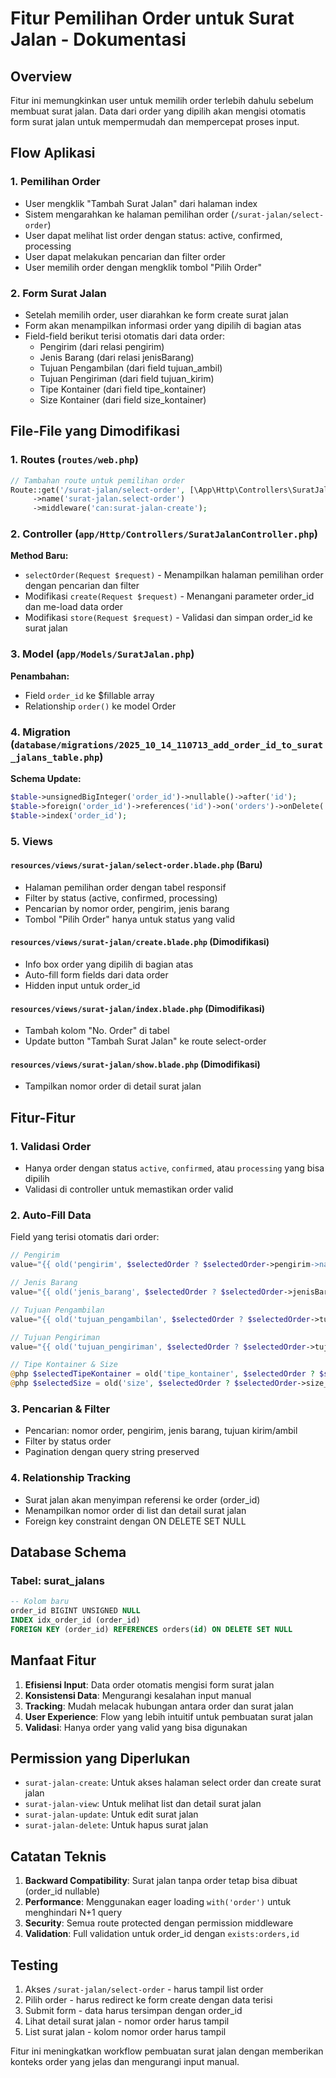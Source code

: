 # Fitur Pemilihan Order untuk Surat Jalan - Dokumentasi

## Overview

Fitur ini memungkinkan user untuk memilih order terlebih dahulu sebelum membuat surat jalan. Data dari order yang dipilih akan mengisi otomatis form surat jalan untuk mempermudah dan mempercepat proses input.

## Flow Aplikasi

### 1. Pemilihan Order

-   User mengklik "Tambah Surat Jalan" dari halaman index
-   Sistem mengarahkan ke halaman pemilihan order (`/surat-jalan/select-order`)
-   User dapat melihat list order dengan status: active, confirmed, processing
-   User dapat melakukan pencarian dan filter order
-   User memilih order dengan mengklik tombol "Pilih Order"

### 2. Form Surat Jalan

-   Setelah memilih order, user diarahkan ke form create surat jalan
-   Form akan menampilkan informasi order yang dipilih di bagian atas
-   Field-field berikut terisi otomatis dari data order:
    -   Pengirim (dari relasi pengirim)
    -   Jenis Barang (dari relasi jenisBarang)
    -   Tujuan Pengambilan (dari field tujuan_ambil)
    -   Tujuan Pengiriman (dari field tujuan_kirim)
    -   Tipe Kontainer (dari field tipe_kontainer)
    -   Size Kontainer (dari field size_kontainer)

## File-File yang Dimodifikasi

### 1. Routes (`routes/web.php`)

```php
// Tambahan route untuk pemilihan order
Route::get('/surat-jalan/select-order', [\App\Http\Controllers\SuratJalanController::class, 'selectOrder'])
     ->name('surat-jalan.select-order')
     ->middleware('can:surat-jalan-create');
```

### 2. Controller (`app/Http/Controllers/SuratJalanController.php`)

**Method Baru:**

-   `selectOrder(Request $request)` - Menampilkan halaman pemilihan order dengan pencarian dan filter
-   Modifikasi `create(Request $request)` - Menangani parameter order_id dan me-load data order
-   Modifikasi `store(Request $request)` - Validasi dan simpan order_id ke surat jalan

### 3. Model (`app/Models/SuratJalan.php`)

**Penambahan:**

-   Field `order_id` ke $fillable array
-   Relationship `order()` ke model Order

### 4. Migration (`database/migrations/2025_10_14_110713_add_order_id_to_surat_jalans_table.php`)

**Schema Update:**

```php
$table->unsignedBigInteger('order_id')->nullable()->after('id');
$table->foreign('order_id')->references('id')->on('orders')->onDelete('set null');
$table->index('order_id');
```

### 5. Views

#### `resources/views/surat-jalan/select-order.blade.php` (Baru)

-   Halaman pemilihan order dengan tabel responsif
-   Filter by status (active, confirmed, processing)
-   Pencarian by nomor order, pengirim, jenis barang
-   Tombol "Pilih Order" hanya untuk status yang valid

#### `resources/views/surat-jalan/create.blade.php` (Dimodifikasi)

-   Info box order yang dipilih di bagian atas
-   Auto-fill form fields dari data order
-   Hidden input untuk order_id

#### `resources/views/surat-jalan/index.blade.php` (Dimodifikasi)

-   Tambah kolom "No. Order" di tabel
-   Update button "Tambah Surat Jalan" ke route select-order

#### `resources/views/surat-jalan/show.blade.php` (Dimodifikasi)

-   Tampilkan nomor order di detail surat jalan

## Fitur-Fitur

### 1. Validasi Order

-   Hanya order dengan status `active`, `confirmed`, atau `processing` yang bisa dipilih
-   Validasi di controller untuk memastikan order valid

### 2. Auto-Fill Data

Field yang terisi otomatis dari order:

```php
// Pengirim
value="{{ old('pengirim', $selectedOrder ? $selectedOrder->pengirim->nama ?? '' : '') }}"

// Jenis Barang
value="{{ old('jenis_barang', $selectedOrder ? $selectedOrder->jenisBarang->nama ?? '' : '') }}"

// Tujuan Pengambilan
value="{{ old('tujuan_pengambilan', $selectedOrder ? $selectedOrder->tujuan_ambil ?? '' : '') }}"

// Tujuan Pengiriman
value="{{ old('tujuan_pengiriman', $selectedOrder ? $selectedOrder->tujuan_kirim ?? '' : '') }}"

// Tipe Kontainer & Size
@php $selectedTipeKontainer = old('tipe_kontainer', $selectedOrder ? $selectedOrder->tipe_kontainer ?? '' : ''); @endphp
@php $selectedSize = old('size', $selectedOrder ? $selectedOrder->size_kontainer ?? '' : ''); @endphp
```

### 3. Pencarian & Filter

-   Pencarian: nomor order, pengirim, jenis barang, tujuan kirim/ambil
-   Filter by status order
-   Pagination dengan query string preserved

### 4. Relationship Tracking

-   Surat jalan akan menyimpan referensi ke order (order_id)
-   Menampilkan nomor order di list dan detail surat jalan
-   Foreign key constraint dengan ON DELETE SET NULL

## Database Schema

### Tabel: surat_jalans

```sql
-- Kolom baru
order_id BIGINT UNSIGNED NULL
INDEX idx_order_id (order_id)
FOREIGN KEY (order_id) REFERENCES orders(id) ON DELETE SET NULL
```

## Manfaat Fitur

1. **Efisiensi Input**: Data order otomatis mengisi form surat jalan
2. **Konsistensi Data**: Mengurangi kesalahan input manual
3. **Tracking**: Mudah melacak hubungan antara order dan surat jalan
4. **User Experience**: Flow yang lebih intuitif untuk pembuatan surat jalan
5. **Validasi**: Hanya order yang valid yang bisa digunakan

## Permission yang Diperlukan

-   `surat-jalan-create`: Untuk akses halaman select order dan create surat jalan
-   `surat-jalan-view`: Untuk melihat list dan detail surat jalan
-   `surat-jalan-update`: Untuk edit surat jalan
-   `surat-jalan-delete`: Untuk hapus surat jalan

## Catatan Teknis

1. **Backward Compatibility**: Surat jalan tanpa order tetap bisa dibuat (order_id nullable)
2. **Performance**: Menggunakan eager loading `with('order')` untuk menghindari N+1 query
3. **Security**: Semua route protected dengan permission middleware
4. **Validation**: Full validation untuk order_id dengan `exists:orders,id`

## Testing

1. Akses `/surat-jalan/select-order` - harus tampil list order
2. Pilih order - harus redirect ke form create dengan data terisi
3. Submit form - data harus tersimpan dengan order_id
4. Lihat detail surat jalan - nomor order harus tampil
5. List surat jalan - kolom nomor order harus tampil

Fitur ini meningkatkan workflow pembuatan surat jalan dengan memberikan konteks order yang jelas dan mengurangi input manual.
